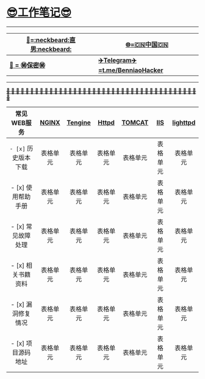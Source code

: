 # __[:sunglasses:工作笔记:sunglasses:](https://github.com/benniao1996/1996)__
****
|[__:restroom:=:neckbeard:直男:neckbeard:__](https://github.com/benniao1996/1996)|[__:globe_with_meridians:=:cn:中国:cn:__](https://github.com/benniao1996/1996)|
| --- | ---
|[__:couple_with_heart: = :secret:保密:secret:__](https://github.com/benniao1996/1996)|[__:airplane:Telegram:airplane:=t.me/BenniaoHacker__](https://t.me/BenniaoHacker)|
****
[~~__**:shit: :shit: :shit: :shit: :shit: :shit: :shit: :shit: :shit: :shit: :shit: :shit: :shit: :shit: :shit: :shit: :shit: :shit: :shit: :shit: :shit: :shit: :shit: :shit: :shit: :shit: :shit: :shit: :shit: :shit: :shit: :shit: :shit: :shit: :shit: :shit: :shit: :shit: :shit: :shit: :shit:**__~~](https://t.me/BenniaoHacker)

| 常见WEB服务 | [NGINX](http://nginx.org/)  | [Tengine](http://tengine.taobao.org/) | [Httpd](http://httpd.apache.org/) | [TOMCAT](http://tomcat.apache.org/) | [IIS](https://www.iis.net/) | [lighttpd](http://www.lighttpd.net/)  | 
| :----------: | :-----------: | :----------: | :-----------: | :----------: | :-----------: | :----------: | 
| `- [x]` 历史版本下载 | 表格单元   | 表格单元   | 表格单元   | 表格单元   | 表格单元   | 表格单元   | 
| - [x] 使用帮助手册 | 表格单元   | 表格单元   | 表格单元   | 表格单元   | 表格单元   | 表格单元   | 
| - [x] 常见故障处理 | 表格单元   | 表格单元   | 表格单元   | 表格单元   | 表格单元   | 表格单元   | 
| - [x] 相关书籍资料 | 表格单元   | 表格单元   | 表格单元   | 表格单元   | 表格单元   | 表格单元   | 
| - [x] 漏洞修复情况 | 表格单元   | 表格单元   | 表格单元   | 表格单元   | 表格单元   | 表格单元   | 
| - [x] 项目源码地址 | 表格单元   | 表格单元   | 表格单元   | 表格单元   | 表格单元   | 表格单元   | 
